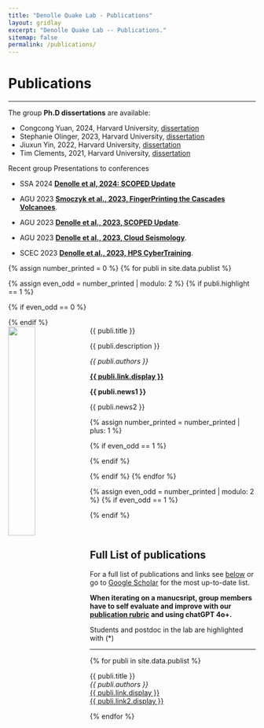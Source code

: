 ```yaml
---
title: "Denolle Quake Lab - Publications"
layout: gridlay
excerpt: "Denolle Quake Lab -- Publications."
sitemap: false
permalink: /publications/
---
```



# Publications
---
<!-- ## Group highlights -->

The group **Ph.D dissertations** are available:

* Congcong Yuan, 2024, Harvard University, [dissertation](../downloads/Dissertation_Yuan_2024.pdf)
* Stephanie Olinger, 2023, Harvard University, [dissertation](../downloads/Dissertation_Olinger_2023.pdf)
* Jiuxun Yin, 2022, Harvard University, [dissertation](../downloads/Dissertation_Yin_2022.pdf)
* Tim Clements, 2021, Harvard University, [dissertation](../downloads/Dissertation_Clements_2021.pdf)



Recent group Presentations to conferences 

* SSA 2024 **[Denolle et al, 2024: SCOPED Update](https://docs.google.com/presentation/d/1QL_yfaMfcH_zC1mIyAlHTM2ms2FX8yAN22WpA-l_suY/edit?usp=drive_link)**

* AGU 2023 **[Smoczyk et al., 2023, FingerPrinting the Cascades Volcanoes](https://docs.google.com/presentation/d/1UWQBOy0hZhkFYCCskUeb0OuJrS-wzp4K/edit?usp=sharing&ouid=114363206559877755268&rtpof=true&sd=true)**.

* AGU 2023 **[Denolle et al., 2023, SCOPED Update](https://docs.google.com/presentation/d/1FMR0QH62oBuadAWXQ7ENPMEj7cuv9mORD41QSpwOlDs/edit?usp=sharing)**.

* AGU 2023 **[Denolle et al., 2023, Cloud Seismology](https://docs.google.com/presentation/d/1FMR0QH62oBuadAWXQ7ENPMEj7cuv9mORD41QSpwOlDs/edit?uhttps://docs.google.com/presentation/d/1ekEv4T8Oanuv0EpwWBotoCTsu_N4cXc3iR9pp1TcBL0/edit?usp=sharing)**.

* SCEC 2023 **[Denolle et al., 2023, HPS CyberTraining](https://docs.google.com/presentation/d/1VXIdf3ocESIfkYW4MZHCzZ9mOdw-_eGYMFfE27CINJ0/edit?usp=sharing)**.



{% assign number_printed = 0 %}
{% for publi in site.data.publist %}

{% assign even_odd = number_printed | modulo: 2 %}
{% if publi.highlight == 1 %}

{% if even_odd == 0 %}
<div class="row">
{% endif %}

<div class="col-sm-6 clearfix">
 <div class="well">
  <pubtit>{{ publi.title }}</pubtit>
  <img src="{{ site.url }}{{ site.baseurl }}/images/pubpic/{{ publi.image }}" class="img-responsive" width="33%" style="float: left" />
  <p>{{ publi.description }}</p>
  <p><em>{{ publi.authors }}</em></p>
  <p><strong><a href="{{ publi.link.url }}">{{ publi.link.display }}</a></strong></p>
  <p class="text-danger"><strong> {{ publi.news1 }}</strong></p>
  <p> {{ publi.news2 }}</p>
 </div>
</div>

{% assign number_printed = number_printed | plus: 1 %}

{% if even_odd == 1 %}
</div>
{% endif %}

{% endif %}
{% endfor %}

{% assign even_odd = number_printed | modulo: 2 %}
{% if even_odd == 1 %}
</div>
{% endif %}

<p> &nbsp; </p>


## Full List of publications

For a full list of publications and links see [below](#full-list-of-publications) or go to [Google Scholar](https://scholar.google.com/citations?user=GR8BOxsAAAAJ&hl=en) for the most up-to-date list.

**When iterating on a manucsript, group members have to self evaluate and improve with our [publication rubric](pub_rubric.md) and using chatGPT 4o+.**

Students and postdoc in the lab are highlighted with (*)

---
{% for publi in site.data.publist %}

  {{ publi.title }} <br />
  <em>{{ publi.authors }} </em><br /><a href="{{ publi.link.url }}">{{ publi.link.display }}</a><br /><a href="{{ publi.link2.url }}">{{ publi.link2.display }}</a>

{% endfor %}
